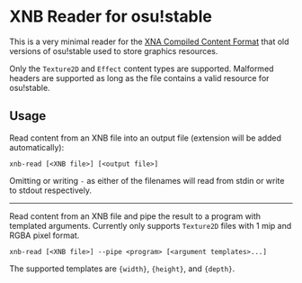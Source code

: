 # XNB Reader for osu!stable

This is a very minimal reader for the [XNA Compiled Content Format](<https://github.com/SimonDarksideJ/XNAGameStudio/wiki/Compiled-(XNB)-Content-Format>) that old versions of osu!stable used to store graphics resources.

Only the `Texture2D` and `Effect` content types are supported. Malformed headers are supported as long as the file contains a valid resource for osu!stable.

## Usage

Read content from an XNB file into an output file (extension will be added automatically):

```
xnb-read [<XNB file>] [<output file>]
```

Omitting or writing `-` as either of the filenames will read from stdin or write to stdout respectively.

---

Read content from an XNB file and pipe the result to a program with templated arguments. Currently only supports `Texture2D` files with 1 mip and RGBA pixel format.

```
xnb-read [<XNB file>] --pipe <program> [<argument templates>...]
```

The supported templates are `{width}`, `{height}`, and `{depth}`.
